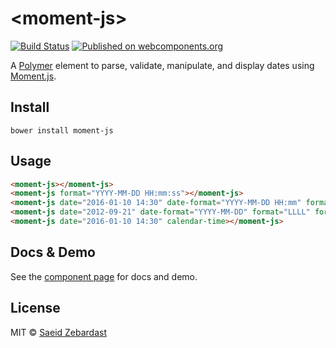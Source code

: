 # \<moment-js\>

[![Build Status](https://travis-ci.org/saeidzebardast/moment-js.svg?branch=master)](https://travis-ci.org/saeidzebardast/moment-js)
[![Published on webcomponents.org](https://img.shields.io/badge/webcomponents.org-published-blue.svg)](https://www.webcomponents.org/element/saeidzebardast/moment-js)

A [Polymer](https://www.polymer-project.org) element to parse, validate, manipulate, and display dates using [Moment.js](http://momentjs.com/).

## Install

```shell
bower install moment-js
```

## Usage

<!--
```
<custom-element-demo>
  <template>
    <script src="../webcomponentsjs/webcomponents-lite.js"></script>
    <link rel="import" href="moment-js.html">
    <next-code-block></next-code-block>
  </template>
</custom-element-demo>
```
-->

```html
<moment-js></moment-js>
<moment-js format="YYYY-MM-DD HH:mm:ss"></moment-js>
<moment-js date="2016-01-10 14:30" date-format="YYYY-MM-DD HH:mm" format="LLLL"></moment-js>
<moment-js date="2012-09-21" date-format="YYYY-MM-DD" format="LLLL" formatted-date="{{myDate}}" hide></moment-js>
<moment-js date="2016-01-10 14:30" calendar-time></moment-js>
```

## Docs & Demo

See the [component page](http://saeidzebardast.github.io/moment-js) for docs and demo.

## License

MIT © [Saeid Zebardast](http://zebardast.com)
